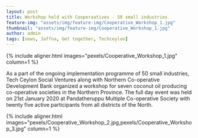 ```yaml
---
layout: post
title: Workshop held with Cooperaatives - 50 small industries
feature-img: "assets/img/feature-img/Cooperative_Workshop_1.jpg"
thumbnail: "assets/img/feature-img/Cooperative_Workshop_1.jpg"
author: admin
tags: [news, Jaffna, Get together, Techceylon]
---
```


{% include aligner.html images="pexels/Cooperative_Workshop_1.jpg" column=1 %}

As a part of the ongoing implementation programme of 50 small industries, Tech Ceylon Social Ventures along with Northern Co-operative Development Bank organized a workshop for seven coconut oil producing co-operative societies in the Northern Province. The full day event was held on 21st January 2020 at Pandatheruppu Multiple Co-operative Society with twenty five active participants from all districts of the North.

{% include aligner.html images="pexels/Cooperative_Workshop_2.jpg,pexels/Cooperative_Workshop_3.jpg" column=1 %}